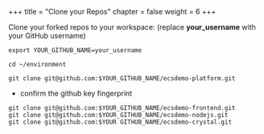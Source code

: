 +++
title = "Clone your Repos"
chapter = false
weight = 6
+++

Clone your forked repos to your workspace: (replace **your_username** with your GitHub username)

```shell
export YOUR_GITHUB_NAME=your_username
```

```shell
cd ~/environment
```

```shell
git clone git@github.com:$YOUR_GITHUB_NAME/ecsdemo-platform.git
```
  - confirm the github key fingerprint

```shell
git clone git@github.com:$YOUR_GITHUB_NAME/ecsdemo-frontend.git
git clone git@github.com:$YOUR_GITHUB_NAME/ecsdemo-nodejs.git
git clone git@github.com:$YOUR GITHUB_NAME/ecsdemo-crystal.git
```
